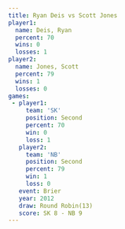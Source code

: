 ```yaml
---
title: Ryan Deis vs Scott Jones
player1:            
  name: Deis, Ryan  
  percent: 70       
  wins: 0           
  losses: 1         
player2:            
  name: Jones, Scott
  percent: 79       
  wins: 1           
  losses: 0         
games:
 - player1:          
     team: 'SK'      
     position: Second
     percent: 70     
     win: 0          
     loss: 1         
   player2:          
     team: 'NB'      
     position: Second
     percent: 79     
     win: 1          
     loss: 0         
   event: Brier         
   year: 2012           
   draw: Round Robin(13)
   score: SK 8 - NB 9   
---
```

